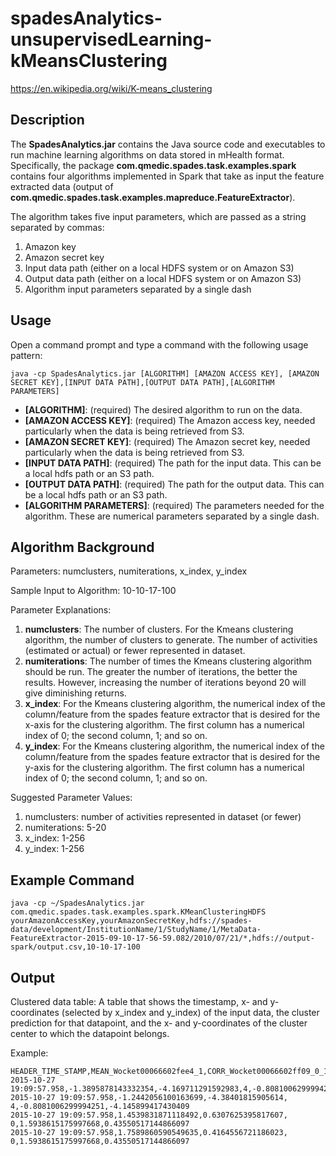 # spadesAnalytics-unsupervisedLearning-kMeansClustering
https://en.wikipedia.org/wiki/K-means_clustering

Description
-----------
The **SpadesAnalytics.jar** contains the Java source code and executables to run machine learning algorithms on data stored in mHealth format.  Specifically, the package **com.qmedic.spades.task.examples.spark** contains four algorithms implemented in Spark that take as input the feature extracted data (output of **com.qmedic.spades.task.examples.mapreduce.FeatureExtractor**).  

The algorithm takes five input parameters, which are passed as a string separated by commas:

1. Amazon key
2. Amazon secret key
3. Input data path (either on a local HDFS system or on Amazon S3)
4. Output data path (either on a local HDFS system or on Amazon S3)
5. Algorithm input parameters separated by a single dash

Usage
-----
Open a command prompt and type a command with the following usage pattern:

```ShellSession
java -cp SpadesAnalytics.jar [ALGORITHM] [AMAZON ACCESS KEY], [AMAZON SECRET KEY],[INPUT DATA PATH],[OUTPUT DATA PATH],[ALGORITHM PARAMETERS]
```

- **[ALGORITHM]**: (required) The desired algorithm to run on the data.  
- **[AMAZON ACCESS KEY]**: (required) The Amazon access key, needed particularly when the data is being retrieved from S3.  
- **[AMAZON SECRET KEY]**: (required) The Amazon secret key, needed particularly when the data is being retrieved from S3.
- **[INPUT DATA PATH]**: (required) The path for the input data.  This can be a local hdfs path or an S3 path.  
- **[OUTPUT DATA PATH]**: (required) The path for the output data. This can be a local hdfs path or an S3 path.  
- **[ALGORITHM PARAMETERS]**: (required) The parameters needed for the algorithm.  These are numerical parameters separated by a single dash.

Algorithm Background
--------------------
Parameters: numclusters, numiterations, x_index, y_index

Sample Input to Algorithm: 10-10-17-100

Parameter Explanations:

1. **numclusters**: The number of clusters.  For the Kmeans clustering algorithm, the number of clusters to generate.  The number of activities (estimated or actual) or fewer represented in dataset.  
2. **numiterations**: The number of times the Kmeans clustering algorithm should be run.  The greater the number of iterations, the better the results.  However, increasing the number of iterations beyond 20 will give diminishing returns.  
3. **x_index**: For the Kmeans clustering algorithm, the numerical index of the column/feature from the spades feature extractor that is desired for the x-axis for the clustering algorithm.  The first column has a numerical index of 0; the second column, 1; and so on.  
4. **y_index**: For the Kmeans clustering algorithm, the numerical index of the column/feature from the spades feature extractor that is desired for the y-axis for the clustering algorithm.  The first column has a numerical index of 0; the second column, 1; and so on.    

Suggested Parameter Values:

1. numclusters: number of activities represented in dataset (or fewer)
2. numiterations: 5-20
3. x_index: 1-256
4. y_index: 1-256

Example Command
---------------
```ShellSession
java -cp ~/SpadesAnalytics.jar com.qmedic.spades.task.examples.spark.KMeanClusteringHDFS yourAmazonAccessKey,yourAmazonSecretKey,hdfs://spades-data/development/InstitutionName/1/StudyName/1/MetaData-FeatureExtractor-2015-09-10-17-56-59.082/2010/07/21/*,hdfs://output-spark/output.csv,10-10-17-100
```

Output
------
Clustered data table: A table that shows the timestamp, x- and y-coordinates (selected by x_index and y_index) of the input data, the cluster prediction for that datapoint, and the x- and y-coordinates of the cluster center to which the datapoint belongs.

Example:
```ShellSession
HEADER_TIME_STAMP,MEAN_Wocket00066602fee4_1,CORR_Wocket00066602ff09_0_1,CLUSTER_ID,CLUSTER_X,CLUSTER_Y
2015-10-27 19:09:57.958,-1.3895878143332354,-4.169711291592983,4,-0.8081006299994251,-4.145899417430409
2015-10-27 19:09:57.958,-1.2442056100163699,-4.38401815905614, 4,-0.8081006299994251,-4.145899417430409
2015-10-27 19:09:57.958,1.4539831871118492,0.6307625395817607, 0,1.5938615175997668,0.43550517144866097
2015-10-27 19:09:57.958,1.7589860590549635,0.4164556721186023, 0,1.5938615175997668,0.43550517144866097
```
